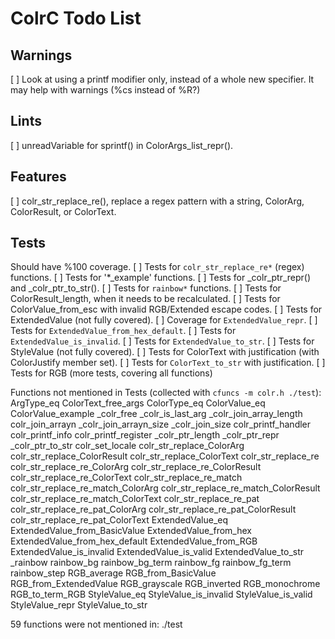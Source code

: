 # ColrC Todo List

## Warnings
[ ] Look at using a printf modifier only, instead of a whole new specifier.
    It may help with warnings (%cs instead of %R?)

## Lints
[ ] unreadVariable for sprintf() in ColorArgs_list_repr().

## Features
[ ] colr_str_replace_re(), replace a regex pattern with a string, ColorArg,
    ColorResult, or ColorText.

## Tests
Should have %100 coverage.
[ ] Tests for `colr_str_replace_re*` (regex) functions.
[ ] Tests for '*_example' functions.
[ ] Tests for _colr_ptr_repr() and _colr_ptr_to_str().
[ ] Tests for `rainbow*` functions.
[ ] Tests for ColorResult_length, when it needs to be recalculated.
[ ] Tests for ColorValue_from_esc with invalid RGB/Extended escape codes.
[ ] Tests for ExtendedValue (not fully covered).
    [ ] Coverage for `ExtendedValue_repr`.
    [ ] Tests for `ExtendedValue_from_hex_default`.
    [ ] Tests for `ExtendedValue_is_invalid`.
    [ ] Tests for `ExtendedValue_to_str`.
[ ] Tests for StyleValue (not fully covered).
[ ] Tests for ColorText with justification (with ColorJustify member set).
    [ ] Tests for `ColorText_to_str` with justification.
[ ] Tests for RGB (more tests, covering all functions)

Functions not mentioned in Tests (collected with `cfuncs -m colr.h ./test`):
ArgType_eq
ColorText_free_args
ColorType_eq
ColorValue_eq
ColorValue_example
_colr_free
_colr_is_last_arg
_colr_join_array_length
colr_join_arrayn
_colr_join_arrayn_size
_colr_join_size
colr_printf_handler
colr_printf_info
colr_printf_register
_colr_ptr_length
_colr_ptr_repr
_colr_ptr_to_str
colr_set_locale
colr_str_replace_ColorArg
colr_str_replace_ColorResult
colr_str_replace_ColorText
colr_str_replace_re
colr_str_replace_re_ColorArg
colr_str_replace_re_ColorResult
colr_str_replace_re_ColorText
colr_str_replace_re_match
colr_str_replace_re_match_ColorArg
colr_str_replace_re_match_ColorResult
colr_str_replace_re_match_ColorText
colr_str_replace_re_pat
colr_str_replace_re_pat_ColorArg
colr_str_replace_re_pat_ColorResult
colr_str_replace_re_pat_ColorText
ExtendedValue_eq
ExtendedValue_from_BasicValue
ExtendedValue_from_hex
ExtendedValue_from_hex_default
ExtendedValue_from_RGB
ExtendedValue_is_invalid
ExtendedValue_is_valid
ExtendedValue_to_str
_rainbow
rainbow_bg
rainbow_bg_term
rainbow_fg
rainbow_fg_term
rainbow_step
RGB_average
RGB_from_BasicValue
RGB_from_ExtendedValue
RGB_grayscale
RGB_inverted
RGB_monochrome
RGB_to_term_RGB
StyleValue_eq
StyleValue_is_invalid
StyleValue_is_valid
StyleValue_repr
StyleValue_to_str

59 functions were not mentioned in:
    ./test
